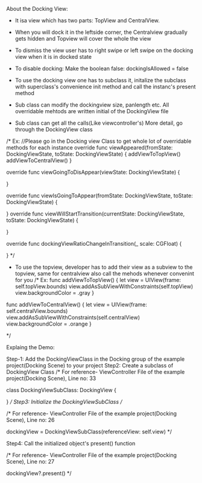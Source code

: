 About the Docking View:

- It isa view which has two parts: TopView and CentralView.
- When you will dock it in the leftside corner, the Centralview gradually gets hidden and Topview will cover the whole the view
- To dismiss the view user has to right swipe or left swipe on the docking view when it is in docked state

- To disable docking: Make the boolean false: dockingIsAllowed = false

- To use the docking view one has to subclass it, initalize the subclass with superclass's convenience init method and call the instanc's present method
- Sub class can modify the dockingview size, panlength etc. All overridable mehtods are written initial of the DockingView file

- Sub class can get all the calls(Like viewcontroller's)  More detail, go through the DockingView class

/*
Ex: //Please go in the Docking view Class to get whole lot of overridable methods for each instance
override func viewAppeared(fromState: DockingViewState, toState: DockingViewState) {
addViewToTopView()
addViewToCentralView()
}

override func viewGoingToDisAppear(viewState: DockingViewState) {

}

override func viewIsGoingToAppear(fromState: DockingViewState, toState: DockingViewState) {

}
override func viewWillStartTransition(currentState: DockingViewState, toState: DockingViewState) {

}

override func dockingViewRatioChangeInTransition(_ scale: CGFloat) {

}
*/

- To use the topview, developer has to add their view as a subview to the topview, same for centralview also
call the mehods whenever convenint for you
/*
Ex: 
func addViewToTopView() {
let view = UIView(frame: self.topView.bounds)
view.addAsSubViewWithConstraints(self.topView)
view.backgroundColor = .gray
}

func addViewToCentralView() {
let view = UIView(frame: self.centralView.bounds)
view.addAsSubViewWithConstraints(self.centralView)
view.backgroundColor = .orange
}

*/






Explaing the Demo:

Step-1:  Add the DockingViewClass in the Docking group of the example project(Docking Scene) to your project
Step2: Create a subclass of DockingView Class
/*
For reference- ViewController File of the example project(Docking Scene), Line no: 33

class DockingViewSubClass: DockingView {

}
*/
Step3: Initialize the DockingViewSubClass 
/*

/*
For reference- ViewController File of the example project(Docking Scene), Line no: 26

dockingView = DockingViewSubClass(referenceView: self.view)
*/

Step4: Call the initialized object's present() function

/*
For reference- ViewController File of the example project(Docking Scene), Line no: 27

dockingView?.present()
*/



